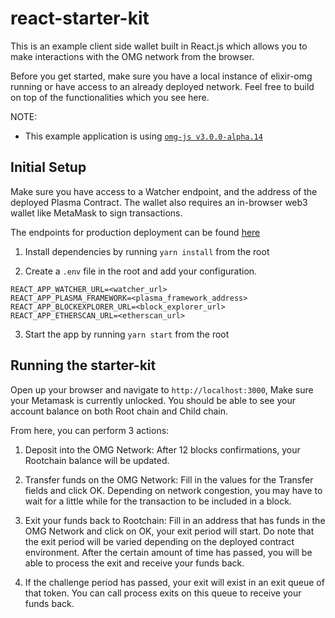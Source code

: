 # react-starter-kit

This is an example client side wallet built in React.js which allows you to make interactions with the OMG network from the browser.

Before you get started, make sure you have a local instance of elixir-omg running or have access to an already deployed network. Feel free to build on top of the functionalities which you see here.

NOTE: 
- This example application is using [`omg-js v3.0.0-alpha.14`](https://github.com/omisego/omg-js)

## Initial Setup

Make sure you have access to a Watcher endpoint, and the address of the deployed Plasma Contract. The wallet also requires an in-browser web3 wallet like MetaMask to sign transactions.

The endpoints for production deployment can be found [here](https://github.com/omisego/dev-portal/blob/master/guides/network_endpoints.md)

1. Install dependencies by running `yarn install` from the root

2. Create a `.env` file in the root and add your configuration.
```env
REACT_APP_WATCHER_URL=<watcher_url>
REACT_APP_PLASMA_FRAMEWORK=<plasma_framework_address>
REACT_APP_BLOCKEXPLORER_URL=<block_explorer_url>
REACT_APP_ETHERSCAN_URL=<etherscan_url>
```

3. Start the app by running `yarn start` from the root

## Running the starter-kit

Open up your browser and navigate to `http://localhost:3000`, Make sure your Metamask is currently unlocked. You should be able to see your account balance on both Root chain and Child chain.

From here, you can perform 3 actions:

1. Deposit into the OMG Network: After 12 blocks confirmations, your Rootchain balance will be updated.

2. Transfer funds on the OMG Network: Fill in the values for the Transfer fields and click OK. Depending on network congestion, you may have to wait for a little while for the transaction to be included in a block.

3. Exit your funds back to Rootchain: Fill in an address that has funds in the OMG Network and click on OK, your exit period will start. Do note that the exit period will be varied depending on the deployed contract environment. After the certain amount of time has passed, you will be able to process the exit and receive your funds back.

4. If the challenge period has passed, your exit will exist in an exit queue of that token. You can call process exits on this queue to receive your funds back.

